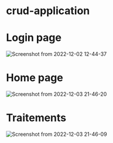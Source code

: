 # crud-application

# Login page

![Screenshot from 2022-12-02 12-44-37](https://user-images.githubusercontent.com/91995474/205286009-218d9bc5-8b6b-434c-9fc3-d876ba05901d.png)

# Home page

![Screenshot from 2022-12-03 21-46-20](https://user-images.githubusercontent.com/91995474/205461494-2ed628cb-68da-40b5-a940-e9b3f16747a2.png)

# Traitements

![Screenshot from 2022-12-03 21-46-09](https://user-images.githubusercontent.com/91995474/205461495-9a96025e-6166-4ed3-bcbc-0510dea9ddae.png)


